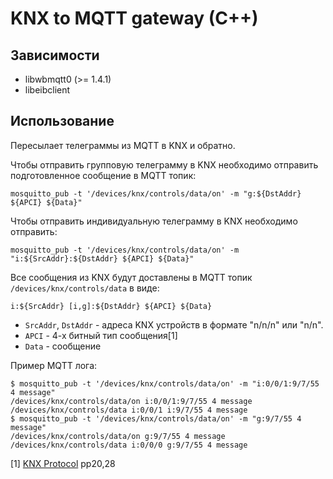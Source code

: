 KNX to MQTT gateway (C++)
=========================

Зависимости
-----------

* libwbmqtt0 (>= 1.4.1)
* libeibclient

Использование
-------------

Пересылает телеграммы из MQTT в KNX и обратно.

Чтобы отправить групповую телеграмму в KNX необходимо отправить подготовленное сообщение в MQTT топик:
```
mosquitto_pub -t '/devices/knx/controls/data/on' -m "g:${DstAddr} ${APCI} ${Data}"
```
Чтобы отправить индивидуальную телеграмму в KNX необходимо отправить:
```
mosquitto_pub -t '/devices/knx/controls/data/on' -m "i:${SrcAddr}:${DstAddr} ${APCI} ${Data}"
```

Все сообщения из KNX будут доставлены в MQTT топик `/devices/knx/controls/data` в виде:
```
i:${SrcAddr} [i,g]:${DstAddr} ${APCI} ${Data}
```

* `SrcAddr`, `DstAddr` - адреса KNX устройств в формате "n/n/n" или "n/n".
* `APCI` - 4-x битный тип сообщения[1]
* `Data` - сообщение

Пример MQTT лога:
```
$ mosquitto_pub -t '/devices/knx/controls/data/on' -m "i:0/0/1:9/7/55 4 message"
/devices/knx/controls/data/on i:0/0/1:9/7/55 4 message
/devices/knx/controls/data i:0/0/1 i:9/7/55 4 message
$ mosquitto_pub -t '/devices/knx/controls/data/on' -m "g:9/7/55 4 message"
/devices/knx/controls/data/on g:9/7/55 4 message
/devices/knx/controls/data i:0/0/0 g:9/7/55 4 message
```

[1] [KNX Protocol](http://www.knx.org/fileadmin/template/documents/downloads_support_menu/KNX_tutor_seminar_page/tutor_documentation/05_Serial%20Data%20Transmission_E0808f.pdf) pp20,28
